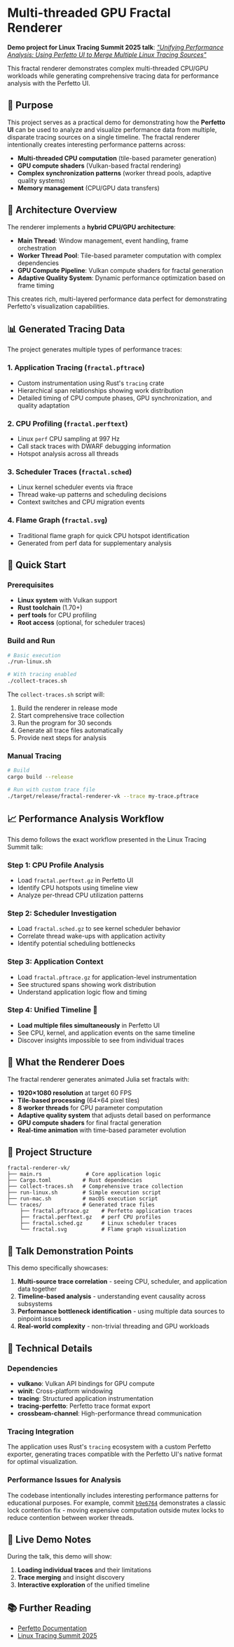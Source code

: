 # Multi-threaded GPU Fractal Renderer

**Demo project for Linux Tracing Summit 2025 talk**: [*"Unifying Performance Analysis: Using Perfetto UI to Merge Multiple Linux Tracing Sources"*](https://cfp.tracingsummit.org/ts2025/talk/TKVU8W/)

This fractal renderer demonstrates complex multi-threaded CPU/GPU workloads while generating comprehensive tracing data for performance analysis with the Perfetto UI.

## 🎯 Purpose

This project serves as a practical demo for demonstrating how the **Perfetto UI** can be used to analyze and visualize performance data from multiple, disparate tracing sources on a single timeline. The fractal renderer intentionally creates interesting performance patterns across:

- **Multi-threaded CPU computation** (tile-based parameter generation)
- **GPU compute shaders** (Vulkan-based fractal rendering)
- **Complex synchronization patterns** (worker thread pools, adaptive quality systems)
- **Memory management** (CPU/GPU data transfers)

## 🔧 Architecture Overview

The renderer implements a **hybrid CPU/GPU architecture**:

- **Main Thread**: Window management, event handling, frame orchestration
- **Worker Thread Pool**: Tile-based parameter computation with complex dependencies
- **GPU Compute Pipeline**: Vulkan compute shaders for fractal generation
- **Adaptive Quality System**: Dynamic performance optimization based on frame timing

This creates rich, multi-layered performance data perfect for demonstrating Perfetto's visualization capabilities.

## 📊 Generated Tracing Data

The project generates multiple types of performance traces:

### 1. **Application Tracing** (`fractal.pftrace`)
- Custom instrumentation using Rust's `tracing` crate
- Hierarchical span relationships showing work distribution
- Detailed timing of CPU compute phases, GPU synchronization, and quality adaptation

### 2. **CPU Profiling** (`fractal.perftext`) 
- Linux `perf` CPU sampling at 997 Hz
- Call stack traces with DWARF debugging information
- Hotspot analysis across all threads

### 3. **Scheduler Traces** (`fractal.sched`)
- Linux kernel scheduler events via ftrace
- Thread wake-up patterns and scheduling decisions
- Context switches and CPU migration events

### 4. **Flame Graph** (`fractal.svg`)
- Traditional flame graph for quick CPU hotspot identification
- Generated from perf data for supplementary analysis

## 🚀 Quick Start

### Prerequisites

- **Linux system** with Vulkan support
- **Rust toolchain** (1.70+)
- **perf tools** for CPU profiling
- **Root access** (optional, for scheduler traces)

### Build and Run

```bash
# Basic execution
./run-linux.sh

# With tracing enabled
./collect-traces.sh
```

The `collect-traces.sh` script will:
1. Build the renderer in release mode
2. Start comprehensive trace collection
3. Run the program for 30 seconds
4. Generate all trace files automatically
5. Provide next steps for analysis

### Manual Tracing

```bash
# Build
cargo build --release

# Run with custom trace file
./target/release/fractal-renderer-vk --trace my-trace.pftrace
```

## 📈 Performance Analysis Workflow

This demo follows the exact workflow presented in the Linux Tracing Summit talk:

### Step 1: CPU Profile Analysis
- Load `fractal.perftext.gz` in Perfetto UI
- Identify CPU hotspots using timeline view
- Analyze per-thread CPU utilization patterns

### Step 2: Scheduler Investigation  
- Load `fractal.sched.gz` to see kernel scheduler behavior
- Correlate thread wake-ups with application activity
- Identify potential scheduling bottlenecks

### Step 3: Application Context
- Load `fractal.pftrace.gz` for application-level instrumentation
- See structured spans showing work distribution
- Understand application logic flow and timing

### Step 4: **Unified Timeline** 🎯
- **Load multiple files simultaneously** in Perfetto UI
- See CPU, kernel, and application events on the same timeline
- Discover insights impossible to see from individual traces

## 🎨 What the Renderer Does

The fractal renderer generates animated Julia set fractals with:

- **1920×1080 resolution** at target 60 FPS
- **Tile-based processing** (64×64 pixel tiles)
- **8 worker threads** for CPU parameter computation
- **Adaptive quality system** that adjusts detail based on performance
- **GPU compute shaders** for final fractal generation
- **Real-time animation** with time-based parameter evolution

## 📁 Project Structure

```
fractal-renderer-vk/
├── main.rs              # Core application logic
├── Cargo.toml          # Rust dependencies
├── collect-traces.sh   # Comprehensive trace collection
├── run-linux.sh        # Simple execution script
├── run-mac.sh          # macOS execution script
└── traces/             # Generated trace files
    ├── fractal.pftrace.gz    # Perfetto application traces
    ├── fractal.perftext.gz   # perf CPU profiles  
    ├── fractal.sched.gz      # Linux scheduler traces
    └── fractal.svg           # Flame graph visualization
```

## 🎯 Talk Demonstration Points

This demo specifically showcases:

1. **Multi-source trace correlation** - seeing CPU, scheduler, and application data together
2. **Timeline-based analysis** - understanding event causality across subsystems
3. **Performance bottleneck identification** - using multiple data sources to pinpoint issues
4. **Real-world complexity** - non-trivial threading and GPU workloads

## 🔧 Technical Details

### Dependencies
- **vulkano**: Vulkan API bindings for GPU compute
- **winit**: Cross-platform windowing
- **tracing**: Structured application instrumentation
- **tracing-perfetto**: Perfetto trace format export
- **crossbeam-channel**: High-performance thread communication

### Tracing Integration
The application uses Rust's `tracing` ecosystem with a custom Perfetto exporter, generating traces compatible with the Perfetto UI's native format for optimal visualization.

### Performance Issues for Analysis
The codebase intentionally includes interesting performance patterns for educational purposes. For example, commit [`b9e6764`](https://github.com/LalitMaganti/vulkan-tile-renderer-rs/commit/b9e6764) demonstrates a classic lock contention fix - moving expensive computation outside mutex locks to reduce contention between worker threads.

## 🎪 Live Demo Notes

During the talk, this demo will show:

1. **Loading individual traces** and their limitations
2. **Trace merging** and insight discovery
3. **Interactive exploration** of the unified timeline

## 📚 Further Reading

- [Perfetto Documentation](https://docs.perfetto.dev/)
- [Linux Tracing Summit 2025](https://tracingsummit.org/)
